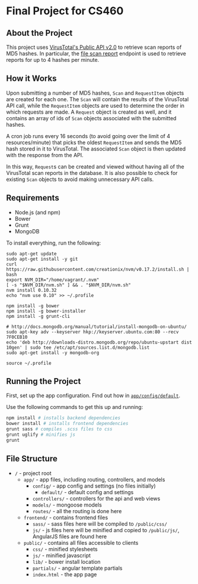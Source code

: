 # Final Project for CS460

## About the Project
This project uses [VirusTotal's Public API v2.0](https://www.virustotal.com/en/documentation/public-api/) to retrieve scan reports of MD5 hashes. In particular, the [file scan report](https://www.virustotal.com/en/documentation/public-api/#getting-file-scans) endpoint is used to retrieve reports for up to 4 hashes per minute.

## How it Works
Upon submitting a number of MD5 hashes, `Scan` and `RequestItem` objects are created for each one. The `Scan` will contain the results of the VirusTotal API call, while the `RequestItem` objects are used to determine the order in which requests are made. A `Request` object is created as well, and it contains an array of ids of `Scan` objects associated with the submitted hashes.

A cron job runs every 16 seconds (to avoid going over the limit of 4 resources/minute) that picks the oldest `RequestItem` and sends the MD5 hash stored in it to VirusTotal. The associated `Scan` object is then updated with the response from the API.

In this way, `Request`s can be created and viewed without having all of the VirusTotal scan reports in the database. It is also possible to check for existing `Scan` objects to avoid making unnecessary API calls. 

## Requirements
- Node.js (and npm)
- Bower
- Grunt
- MongoDB

To install everything, run the following:
```
sudo apt-get update
sudo apt-get install -y git
curl https://raw.githubusercontent.com/creationix/nvm/v0.17.2/install.sh | bash
export NVM_DIR="/home/vagrant/.nvm" 
[ -s "$NVM_DIR/nvm.sh" ] && . "$NVM_DIR/nvm.sh"
nvm install 0.10.32
echo "nvm use 0.10" >> ~/.profile

npm install -g bower
npm install -g bower-installer
npm install -g grunt-cli

# http://docs.mongodb.org/manual/tutorial/install-mongodb-on-ubuntu/
sudo apt-key adv --keyserver hkp://keyserver.ubuntu.com:80 --recv 7F0CEB10
echo 'deb http://downloads-distro.mongodb.org/repo/ubuntu-upstart dist 10gen' | sudo tee /etc/apt/sources.list.d/mongodb.list
sudo apt-get install -y mongodb-org

source ~/.profile
```

## Running the Project
First, set up the app configuration. Find out how in [`app/config/default`](app/config/default).

Use the following commands to get this up and running:
```bash
npm install # installs backend dependencies
bower install # installs frontend dependencies
grunt sass # compiles .scss files to css
grunt uglify # minifies js
grunt
```

## File Structure
- `/` - project root
    + `app/` - app files, including routing, controllers, and models
        * `config/` - app config and settings (no files initially)
            - `default/` - default config and settings
        * `controllers/` - controllers for the api and web views
        * `models/` - mongoose models
        * `routes/` - all the routing is done here
    + `frontend/` - contains frontend files
        * `sass/` - sass files here will be compiled to `/public/css/`
        * `js/` - js files here will be minified and copied to `/public/js/`, AngularJS files are found here
    + `public/` - contains all files accessible to clients
        * `css/` - minified stylesheets
        * `js/` - minified javascript
        * `lib/` - bower install location
        * `partials/` - angular template partials
        * `index.html` - the app page

